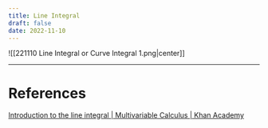 ```yaml
---
title: Line Integral
draft: false
date: 2022-11-10
---
```


![[221110 Line Integral or Curve Integral 1.png|center]]

---
# References
[Introduction to the line integral | Multivariable Calculus | Khan Academy](https://www.youtube.com/watch?v=_60sKaoRmhU)
